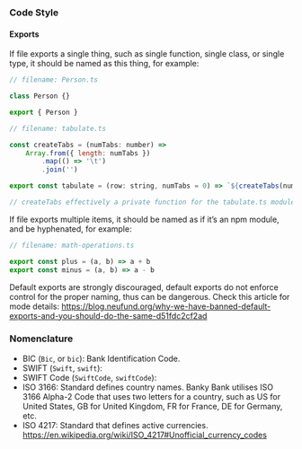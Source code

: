 ### Code Style

#### Exports

If file exports a single thing, such as single function, single class, or single type, it should be named as this thing, for example:

```javascript
// filename: Person.ts

class Person {}

export { Person }

// filename: tabulate.ts

const createTabs = (numTabs: number) =>
	Array.from({ length: numTabs })
		.map(() => '\t')
		.join('')

export const tabulate = (row: string, numTabs = 0) => `${createTabs(numTabs)} ${row}`

// createTabs effectively a private function for the tabulate.ts module.
```

If file exports multiple items, it should be named as if it’s an npm module, and be hyphenated, for example:

```javascript
// filename: math-operations.ts

export const plus = (a, b) => a + b
export const minus = (a, b) => a - b
```

Default exports are strongly discouraged, default exports do not enforce control for the proper naming, thus can be dangerous. Check this article for mode details: https://blog.neufund.org/why-we-have-banned-default-exports-and-you-should-do-the-same-d51fdc2cf2ad

### Nomenclature

- BIC (`Bic`, or `bic`): Bank Identification Code.
- SWIFT (`Swift`, `swift`):
- SWIFT Code (`SwiftCode`, `swiftCode`):
- ISO 3166: Standard defines country names. Banky Bank utilises ISO 3166 Alpha-2 Code that uses two letters for a country, such as US for United States, GB for United Kingdom, FR for France, DE for Germany, etc.
- ISO 4217: Standard that defines active currencies. https://en.wikipedia.org/wiki/ISO_4217#Unofficial_currency_codes
